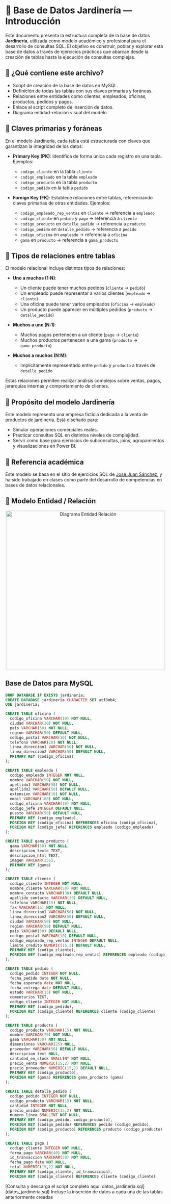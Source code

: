 # 🌱 Base de Datos Jardinería — Introducción

Este documento presenta la estructura completa de la base de datos **Jardinería**, utilizada como modelo académico y profesional para el desarrollo de consultas SQL. El objetivo es construir, poblar y explorar esta base de datos a través de ejercicios prácticos que abarcan desde la creación de tablas hasta la ejecución de consultas complejas.

## 🧩 ¿Qué contiene este archivo?

- Script de creación de la base de datos en MySQL.
- Definición de todas las tablas con sus claves primarias y foráneas.
- Relaciones entre entidades como clientes, empleados, oficinas, productos, pedidos y pagos.
- Enlace al script completo de inserción de datos.
- Diagrama entidad-relación visual del modelo.

## 🔐 Claves primarias y foráneas

En el modelo Jardinería, cada tabla está estructurada con claves que garantizan la integridad de los datos:

- **Primary Key (PK)**: Identifica de forma única cada registro en una tabla. Ejemplos:
  - `codigo_cliente` en la tabla `cliente`
  - `codigo_empleado` en la tabla `empleado`
  - `codigo_producto` en la tabla `producto`
  - `codigo_pedido` en la tabla `pedido`

- **Foreign Key (FK)**: Establece relaciones entre tablas, referenciando claves primarias de otras entidades. Ejemplos:
  - `codigo_empleado_rep_ventas` en `cliente` → referencia a `empleado`
  - `codigo_cliente` en `pedido` y `pago` → referencia a `cliente`
  - `codigo_producto` en `detalle_pedido` → referencia a `producto`
  - `codigo_pedido` en `detalle_pedido` → referencia a `pedido`
  - `codigo_oficina` en `empleado` → referencia a `oficina`
  - `gama` en `producto` → referencia a `gama_producto`

## 🔗 Tipos de relaciones entre tablas

El modelo relacional incluye distintos tipos de relaciones:

- **Uno a muchos (1:N)**:
  - Un cliente puede tener muchos pedidos (`cliente` → `pedido`)
  - Un empleado puede representar a varios clientes (`empleado` → `cliente`)
  - Una oficina puede tener varios empleados (`oficina` → `empleado`)
  - Un producto puede aparecer en múltiples pedidos (`producto` → `detalle_pedido`)

- **Muchos a uno (N:1)**:
  - Muchos pagos pertenecen a un cliente (`pago` → `cliente`)
  - Muchos productos pertenecen a una gama (`producto` → `gama_producto`)

- **Muchos a muchos (N:M)**:
  - Implícitamente representado entre `pedido` y `producto` a través de `detalle_pedido`

Estas relaciones permiten realizar análisis complejos sobre ventas, pagos, jerarquías internas y comportamiento de clientes.

## 🧠 Propósito del modelo Jardinería

Este modelo representa una empresa ficticia dedicada a la venta de productos de jardinería. Está diseñado para:

- Simular operaciones comerciales reales.
- Practicar consultas SQL en distintos niveles de complejidad.
- Servir como base para ejercicios de subconsultas, joins, agrupamientos y visualizaciones en Power BI.

## 🔗 Referencia académica

Este modelo se basa en el sitio de ejercicios SQL de [José Juan Sánchez](https://josejuansanchez.org/bd/ejercicios-consultas-sql/index.html#jardiner%C3%ADa), y ha sido trabajado en clases como parte del desarrollo de competencias en bases de datos relacionales.

## 🔗 Modelo Entidad / Relación
<p align="center">
<img src="./imagenes/jardineria.png" alt="Diagrama Entidad Relación" width="500"/>
</p>


## Base de Datos para MySQL

```sql
DROP DATABASE IF EXISTS jardineria;
CREATE DATABASE jardineria CHARACTER SET utf8mb4;
USE jardineria;

CREATE TABLE oficina (
  codigo_oficina VARCHAR(10) NOT NULL,
  ciudad VARCHAR(30) NOT NULL,
  pais VARCHAR(50) NOT NULL,
  region VARCHAR(50) DEFAULT NULL,
  codigo_postal VARCHAR(10) NOT NULL,
  telefono VARCHAR(20) NOT NULL,
  linea_direccion1 VARCHAR(50) NOT NULL,
  linea_direccion2 VARCHAR(50) DEFAULT NULL,
  PRIMARY KEY (codigo_oficina)
);

CREATE TABLE empleado (
  codigo_empleado INTEGER NOT NULL,
  nombre VARCHAR(50) NOT NULL,
  apellido1 VARCHAR(50) NOT NULL,
  apellido2 VARCHAR(50) DEFAULT NULL,
  extension VARCHAR(10) NOT NULL,
  email VARCHAR(100) NOT NULL,
  codigo_oficina VARCHAR(10) NOT NULL,
  codigo_jefe INTEGER DEFAULT NULL,
  puesto VARCHAR(50) DEFAULT NULL,
  PRIMARY KEY (codigo_empleado),
  FOREIGN KEY (codigo_oficina) REFERENCES oficina (codigo_oficina),
  FOREIGN KEY (codigo_jefe) REFERENCES empleado (codigo_empleado)
);

CREATE TABLE gama_producto (
  gama VARCHAR(50) NOT NULL,
  descripcion_texto TEXT,
  descripcion_html TEXT,
  imagen VARCHAR(256),
  PRIMARY KEY (gama)
);

CREATE TABLE cliente (
  codigo_cliente INTEGER NOT NULL,
  nombre_cliente VARCHAR(50) NOT NULL,
  nombre_contacto VARCHAR(30) DEFAULT NULL,
  apellido_contacto VARCHAR(30) DEFAULT NULL,
  telefono VARCHAR(15) NOT NULL,
  fax VARCHAR(15) NOT NULL,
  linea_direccion1 VARCHAR(50) NOT NULL,
  linea_direccion2 VARCHAR(50) DEFAULT NULL,
  ciudad VARCHAR(50) NOT NULL,
  region VARCHAR(50) DEFAULT NULL,
  pais VARCHAR(50) DEFAULT NULL,
  codigo_postal VARCHAR(10) DEFAULT NULL,
  codigo_empleado_rep_ventas INTEGER DEFAULT NULL,
  limite_credito NUMERIC(15,2) DEFAULT NULL,
  PRIMARY KEY (codigo_cliente),
  FOREIGN KEY (codigo_empleado_rep_ventas) REFERENCES empleado (codigo_empleado)
);

CREATE TABLE pedido (
  codigo_pedido INTEGER NOT NULL,
  fecha_pedido date NOT NULL,
  fecha_esperada date NOT NULL,
  fecha_entrega date DEFAULT NULL,
  estado VARCHAR(15) NOT NULL,
  comentarios TEXT,
  codigo_cliente INTEGER NOT NULL,
  PRIMARY KEY (codigo_pedido),
  FOREIGN KEY (codigo_cliente) REFERENCES cliente (codigo_cliente)
);

CREATE TABLE producto (
  codigo_producto VARCHAR(15) NOT NULL,
  nombre VARCHAR(70) NOT NULL,
  gama VARCHAR(50) NOT NULL,
  dimensiones VARCHAR(25) NULL,
  proveedor VARCHAR(50) DEFAULT NULL,
  descripcion text NULL,
  cantidad_en_stock SMALLINT NOT NULL,
  precio_venta NUMERIC(15,2) NOT NULL,
  precio_proveedor NUMERIC(15,2) DEFAULT NULL,
  PRIMARY KEY (codigo_producto),
  FOREIGN KEY (gama) REFERENCES gama_producto (gama)
);

CREATE TABLE detalle_pedido (
  codigo_pedido INTEGER NOT NULL,
  codigo_producto VARCHAR(15) NOT NULL,
  cantidad INTEGER NOT NULL,
  precio_unidad NUMERIC(15,2) NOT NULL,
  numero_linea SMALLINT NOT NULL,
  PRIMARY KEY (codigo_pedido, codigo_producto),
  FOREIGN KEY (codigo_pedido) REFERENCES pedido (codigo_pedido),
  FOREIGN KEY (codigo_producto) REFERENCES producto (codigo_producto)
);

CREATE TABLE pago (
  codigo_cliente INTEGER NOT NULL,
  forma_pago VARCHAR(40) NOT NULL,
  id_transaccion VARCHAR(50) NOT NULL,
  fecha_pago date NOT NULL,
  total NUMERIC(15,2) NOT NULL,
  PRIMARY KEY (codigo_cliente, id_transaccion),
  FOREIGN KEY (codigo_cliente) REFERENCES cliente (codigo_cliente)
```

[Consulta y descarga el script completo aquí: datos_jardineria.sql] (datos_jardineria.sql)  Incluye la inserción de datos a cada una de las tablas anteriormente creadas
